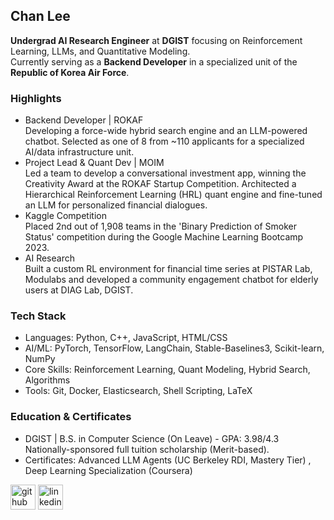 ## Chan Lee
**Undergrad AI Research Engineer** at **DGIST** focusing on Reinforcement Learning, LLMs, and Quantitative Modeling. <br>
Currently serving as a **Backend Developer** in a specialized unit of the **Republic of Korea Air Force**. <br>

### Highlights
- Backend Developer | ROKAF <br>
  Developing a force-wide hybrid search engine and an LLM-powered chatbot. Selected as one of 8 from ~110 applicants for a specialized AI/data infrastructure unit.
- Project Lead & Quant Dev | MOIM <br>
  Led a team to develop a conversational investment app, winning the Creativity Award at the ROKAF Startup Competition. Architected a Hierarchical Reinforcement Learning (HRL) quant engine and fine-tuned an LLM for personalized financial dialogues.
- Kaggle Competition <br>
  Placed 2nd out of 1,908 teams in the 'Binary Prediction of Smoker Status' competition during the Google Machine Learning Bootcamp 2023.
- AI Research <br>
  Built a custom RL environment for financial time series at PISTAR Lab, Modulabs and developed a community engagement chatbot for elderly users at DIAG Lab, DGIST.

### Tech Stack
- Languages: Python, C++, JavaScript, HTML/CSS
- AI/ML: PyTorch, TensorFlow, LangChain, Stable-Baselines3, Scikit-learn, NumPy
- Core Skills: Reinforcement Learning, Quant Modeling, Hybrid Search, Algorithms
- Tools: Git, Docker, Elasticsearch, Shell Scripting, LaTeX

### Education & Certificates
- DGIST | B.S. in Computer Science (On Leave) - GPA: 3.98/4.3 <br>
  Nationally-sponsored full tuition scholarship (Merit-based).
- Certificates: Advanced LLM Agents (UC Berkeley RDI, Mastery Tier) , Deep Learning Specialization (Coursera)


[<img src='https://cdn.jsdelivr.net/npm/simple-icons@3.0.1/icons/github.svg' alt='github' height='40'>](https://github.com/chanleee)  [<img src='https://cdn.jsdelivr.net/npm/simple-icons@3.0.1/icons/linkedin.svg' alt='linkedin' height='40'>](https://www.linkedin.com/in/chanleee/) 




<!--
**chanleee/chanleee** is a ✨ _special_ ✨ repository because its `README.md` (this file) appears on your GitHub profile.

Here are some ideas to get you started:

- 🔭 I’m currently working on ...
- 🌱 I’m currently learning ...
- 👯 I’m looking to collaborate on ...
- 🤔 I’m looking for help with ...
- 💬 Ask me about ...
- 📫 How to reach me: ...
- 😄 Pronouns: ...
- ⚡ Fun fact: ...
-->

